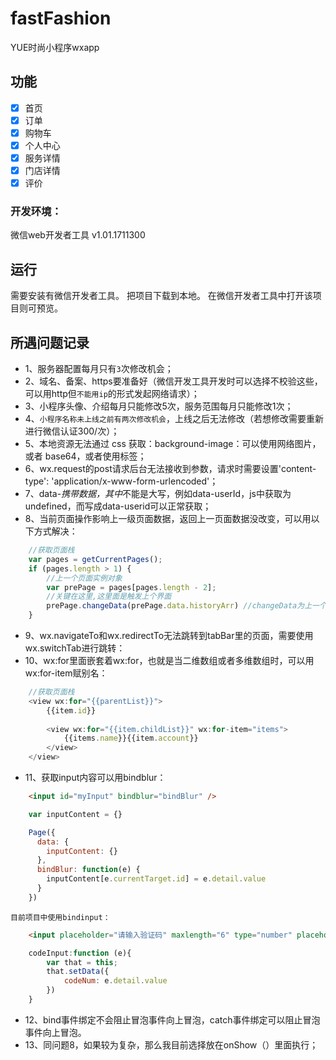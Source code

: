 # fastFashion
YUE时尚小程序wxapp 

## 功能
- [x] 首页
- [x] 订单
- [x] 购物车
- [x] 个人中心
- [x] 服务详情
- [x] 门店详情
- [x] 评价

### 开发环境：

微信web开发者工具 v1.01.1711300

## 运行
需要安装有微信开发者工具。
把项目下载到本地。
在微信开发者工具中打开该项目则可预览。

## 所遇问题记录
- 1、服务器配置每月只有`3`次修改机会；
- 2、域名、备案、https要准备好（微信开发工具开发时可以选择不校验这些，可以用http但`不能用ip`的形式发起网络请求）；
- 3、小程序头像、介绍每月只能修改5次，服务范围每月只能修改1次；
- 4、`小程序名称未上线之前有两次修改机会`，上线之后无法修改（若想修改需要重新进行微信认证300/次）；
- 5、本地资源无法通过 css 获取：background-image：可以使用网络图片，或者 base64，或者使用标签；
- 6、wx.request的post请求后台无法接收到参数，请求时需要设置'content-type': 'application/x-www-form-urlencoded'；
- 7、data-*携带数据，其中*不能是大写，例如data-userId，js中获取为undefined，而写成data-userid可以正常获取；
- 8、当前页面操作影响上一级页面数据，返回上一页面数据没改变，可以用以下方式解决：
```js
	//获取页面栈  
	var pages = getCurrentPages();  
	if (pages.length > 1) {  
	    //上一个页面实例对象  
	    var prePage = pages[pages.length - 2];  
	    //关键在这里,这里面是触发上个界面  
	    prePage.changeData(prePage.data.historyArr) //changeData为上一个页面声明的方法
	} 
```
- 9、wx.navigateTo和wx.redirectTo无法跳转到tabBar里的页面，需要使用wx.switchTab进行跳转：
- 10、wx:for里面嵌套着wx:for，也就是当二维数组或者多维数组时，可以用wx:for-item赋别名：
```js
	//获取页面栈  
	<view wx:for="{{parentList}}"> 
		{{item.id}} 
		
		<view wx:for="{{item.childList}}" wx:for-item="items">
			{{items.name}}{{item.account}}    
		</view> 
	</view> 
```
- 11、获取input内容可以用bindblur：
```html
	<input id="myInput" bindblur="bindBlur" />
```
```js
	var inputContent = {}

	Page({
	  data: {
	    inputContent: {}
	  },
	  bindBlur: function(e) {
	    inputContent[e.currentTarget.id] = e.detail.value
	  }
	}) 
```
	目前项目中使用bindinput：
```html
	<input placeholder="请输入验证码" maxlength="6" type="number" placeholder-class="placeholder" bindinput ="codeInput"/>
```	
```js
	codeInput:function (e){
        var that = this;
        that.setData({
        	codeNum: e.detail.value
        })
    }
```
- 12、bind事件绑定不会阻止冒泡事件向上冒泡，catch事件绑定可以阻止冒泡事件向上冒泡。
- 13、同问题8，如果较为复杂，那么我目前选择放在onShow（）里面执行；